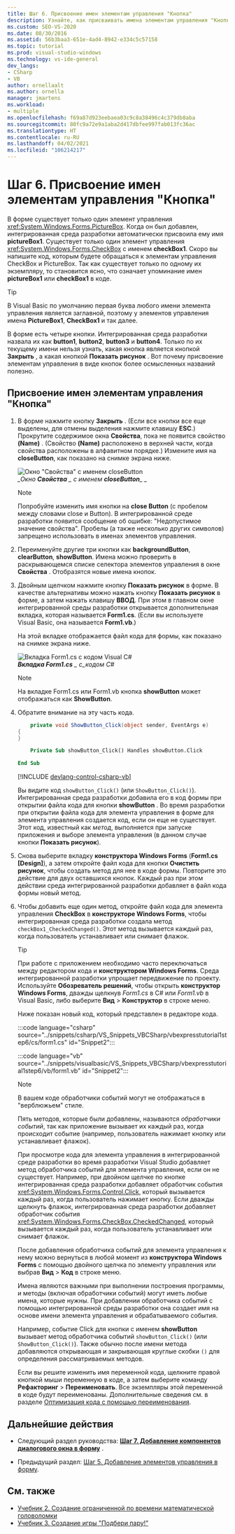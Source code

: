 ```yaml
---
title: Шаг 6. Присвоение имен элементам управления "Кнопка"
description: Узнайте, как присваивать имена элементам управления "Кнопка".
ms.custom: SEO-VS-2020
ms.date: 08/30/2016
ms.assetid: 56b3baa3-651e-4ad4-8942-e334c5c57158
ms.topic: tutorial
ms.prod: visual-studio-windows
ms.technology: vs-ide-general
dev_langs:
- CSharp
- VB
author: ornellaalt
ms.author: ornella
manager: jmartens
ms.workload:
- multiple
ms.openlocfilehash: f69a87d923eebaea03c9c8a38496c4c379db8aba
ms.sourcegitcommit: 80fc9a72e9a1aba2d417dbfee997fab013fc36ac
ms.translationtype: HT
ms.contentlocale: ru-RU
ms.lasthandoff: 04/02/2021
ms.locfileid: "106214217"
---
```

# <a name="step-6-name-your-button-controls"></a>Шаг 6. Присвоение имен элементам управления "Кнопка"

В форме существует только один элемент управления <xref:System.Windows.Forms.PictureBox>. Когда он был добавлен, интегрированная среда разработки автоматически присвоила ему имя **pictureBox1**. Существует только один элемент управления <xref:System.Windows.Forms.CheckBox> с именем **checkBox1**. Скоро вы напишите код, которым будете обращаться к элементам управления CheckBox и PictureBox. Так как существует только по одному их экземпляру, то становится ясно, что означает упоминание имен **pictureBox1** или **checkBox1** в коде.

> [!TIP]
> В Visual Basic по умолчанию первая буква любого имени элемента управления является заглавной, поэтому у элементов управления имена **PictureBox1**, **CheckBox1** и так далее.

В форме есть четыре кнопки. Интегрированная среда разработки назвала их как **button1**, **button2**, **button3** и **button4**. Только по их текущему имени нельзя узнать, какая кнопка является кнопкой **Закрыть** , а какая кнопкой **Показать рисунок** . Вот почему присвоение элементам управления в виде кнопок более осмысленных названий полезно.

## <a name="to-name-your-button-controls"></a>Присвоение имен элементам управления "Кнопка"

1. В форме нажмите кнопку **Закрыть** . (Если все кнопки все еще выделены, для отмены выделения нажмите клавишу **ESC**.) Прокрутите содержимое окна **Свойства**, пока не появится свойство **(Name)** . (Свойство **(Name)** расположено в верхней части, когда свойства расположены в алфавитном порядке.) Измените имя на **closeButton**, как показано на снимке экрана ниже.

    ![Окно "Свойства" с именем closeButton](../ide/media/express_setnameproperty.png)<br>*_Окно **Свойства** _ с именем* ***closeButton**_ _*

    > [!NOTE]
    > Попробуйте изменить имя кнопки на **close Button** (с пробелом между словами close и Button). В интегрированной среде разработки появится сообщение об ошибке: "Недопустимое значение свойства". Пробелы (а также несколько других символов) запрещено использовать в именах элементов управления.

1. Переименуйте другие три кнопки как **backgroundButton**, **clearButton**, **showButton**.
Имена можно проверить в раскрывающемся списке селектора элементов управления в окне **Свойства** . Отобразятся новые имена кнопок.

1. Двойным щелчком нажмите кнопку **Показать рисунок** в форме. В качестве альтернативы можно нажать кнопку **Показать рисунок** в форме, а затем нажать клавишу **ВВОД**. При этом в главном окне интегрированной среды разработки открывается дополнительная вкладка, которая называется **Form1.cs**. (Если вы используете Visual Basic, она называется **Form1.vb**.)

   На этой вкладке отображается файл кода для формы, как показано на снимке экрана ниже.

    ![Вкладка Form1.cs с кодом Visual C#](../ide/media/express_showbuttoncode.png)<br>
***Вкладка Form1.cs** _ с_кодом C#*

    > [!NOTE]
    > На вкладке Form1.cs или Form1.vb кнопка **showButton** может отображаться как **ShowButton**.

1. Обратите внимание на эту часть кода.

    ```csharp
        private void ShowButton_Click(object sender, EventArgs e)
    {
    }
    ```

    ```vb
        Private Sub showButton_Click() Handles showButton.Click

    End Sub
    ```

   [!INCLUDE [devlang-control-csharp-vb](./includes/devlang-control-csharp-vb.md)]

   Вы видите код `showButton_Click()` (или `ShowButton_Click()`). Интегрированная среда разработки добавила его в код формы при открытии файла кода для кнопки **showButton** . Во время разработки при открытии файла кода для элемента управления в форме для элемента управления создается код, если он еще не существует. Этот код, известный как *метод*, выполняется при запуске приложения и выборе элемента управления (в данном случае кнопки **Показать рисунок**).

1. Снова выберите вкладку **конструктора Windows Forms** (**Form1.cs [Design]**), а затем откройте файл кода для кнопки **Очистить рисунок**, чтобы создать метод для нее в коде формы. Повторите это действие для двух оставшихся кнопок. Каждый раз при этом действии среда интегрированной разработки добавляет в файл кода формы новый метод.

1. Чтобы добавить еще один метод, откройте файл кода для элемента управления **CheckBox** в **конструкторе Windows Forms**, чтобы интегрированная среда разработки создала метод `checkBox1_CheckedChanged()`. Этот метод вызывается каждый раз, когда пользователь устанавливает или снимает флажок.

   > [!TIP]
   > При работе с приложением необходимо часто переключаться между редактором кода и **конструктором Windows Forms**. Среда интегрированной разработки упрощает передвижение по проекту. Используйте **Обозреватель решений**, чтобы открыть **конструктор Windows Forms**, дважды щелкнув *Form1.cs* в C# или *Form1.vb* в Visual Basic, либо выберите **Вид** > **Конструктор** в строке меню.

    Ниже показан новый код, который представлен в редакторе кода.

    :::code language="csharp" source="../snippets/csharp/VS_Snippets_VBCSharp/vbexpresstutorial1step6/cs/form1.cs" id="Snippet2":::

    :::code language="vb" source="../snippets/visualbasic/VS_Snippets_VBCSharp/vbexpresstutorial1step6/vb/form1.vb" id="Snippet2":::

    > [!NOTE]
    > В вашем коде обработчики событий могут не отображаться в "верблюжьем" стиле.

    Пять методов, которые были добавлены, называются *обработчики событий*, так как приложение вызывает их каждый раз, когда происходит событие (например, пользователь нажимает кнопку или устанавливает флажок).

    При просмотре кода для элемента управления в интегрированной среде разработки во время разработки Visual Studio добавляет метод обработчика событий для элемента управления, если он не существует. Например, при двойном щелчке по кнопке интегрированная среда разработки добавляет обработчик события <xref:System.Windows.Forms.Control.Click>, который вызывается каждый раз, когда пользователь нажимает кнопку. Если дважды щелкнуть флажок, интегрированная среда разработки добавляет обработчик события <xref:System.Windows.Forms.CheckBox.CheckedChanged>, который вызывается каждый раз, когда пользователь устанавливает или снимает флажок.

    После добавления обработчика событий для элемента управления к нему можно вернуться в любой момент из **конструктора Windows Forms** с помощью двойного щелчка по элементу управления или выбрав **Вид** > **Код** в строке меню.

    Имена являются важными при выполнении построения программы, и методы (включая обработчики событий) могут иметь любые имена, которые нужны. При добавлении обработчика событий с помощью интегрированной среды разработки она создает имя на основе имени элемента управления и обрабатываемого события.

    Например, событие Click для кнопки с именем **showButton** вызывает метод обработчика событий `showButton_Click()` (или `ShowButton_Click()`). Также обычно после имени метода добавляются открывающая и закрывающая круглые скобки `()` для определения рассматриваемых методов.

    Если вы решите изменить имя переменной кода, щелкните правой кнопкой мыши переменную в коде, а затем выберите команду **Рефакторинг** > **Переименовать**. Все экземпляры этой переменной в коде будут переименованы. Дополнительные сведения см. в разделе [Оптимизация кода с помощью переименования](../ide/reference/rename.md).

## <a name="next-steps"></a>Дальнейшие действия

* Следующий раздел руководства: **[Шаг 7. Добавление компонентов диалогового окна в форму](../ide/step-7-add-dialog-components-to-your-form.md)** .

* Предыдущий раздел: [Шаг 5. Добавление элементов управления в форму](../ide/step-5-add-controls-to-your-form.md).

## <a name="see-also"></a>См. также

* [Учебник 2. Создание ограниченной по времени математической головоломки](tutorial-2-create-a-timed-math-quiz.md)
* [Учебник 3. Создание игры "Подбери пару!"](tutorial-3-create-a-matching-game.md)
